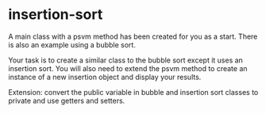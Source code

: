 # insertion-sort

A main class with a psvm method has been created for you as a start.  There is also an example using a bubble sort.

Your task is to create a similar class to the bubble sort except it uses an insertion sort.  You will also need to extend the psvm method to create an instance of a new insertion object and display your results.

Extension: convert the public variable in bubble and insertion sort classes to private and use getters and setters.
